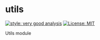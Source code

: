 # utils

[![style: very good analysis][very_good_analysis_badge]][very_good_analysis_link]
[![License: MIT][license_badge]][license_link]

Utils module

[license_badge]: https://img.shields.io/badge/license-MIT-blue.svg
[license_link]: https://opensource.org/licenses/MIT
[very_good_analysis_badge]: https://img.shields.io/badge/style-very_good_analysis-B22C89.svg
[very_good_analysis_link]: https://pub.dev/packages/very_good_analysis